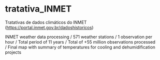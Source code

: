 # tratativa_INMET
Tratativas de dados climáticos do INMET (https://portal.inmet.gov.br/dadoshistoricos)

INMET weather data processing /
571 weather stations /
1 observation per hour /
Total period of 11 years /
Total of +55 million observations processed /
Final map with summary of temperatures for cooling and dehumidification projects
